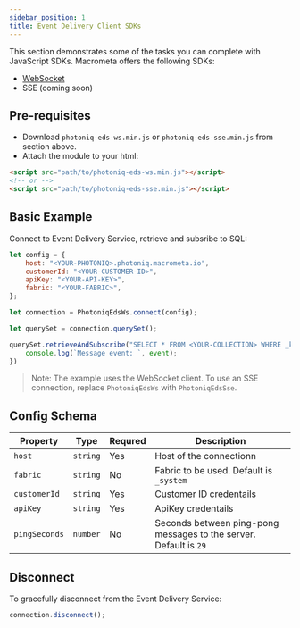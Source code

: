 ```yaml
---
sidebar_position: 1
title: Event Delivery Client SDKs
---
```


This section demonstrates some of the tasks you can complete with JavaScript SDKs. Macrometa offers the following SDKs:

- [WebSocket](/download/eds-clients/photoniq-eds-ws.min.js)
- SSE (coming soon)

## Pre-requisites

- Download `photoniq-eds-ws.min.js` or `photoniq-eds-sse.min.js` from section above.
- Attach the module to your html:
```html
<script src="path/to/photoniq-eds-ws.min.js"></script>
<!-- or -->
<script src="path/to/photoniq-eds-sse.min.js"></script>
```

## Basic Example

Connect to Event Delivery Service, retrieve and subsribe to SQL:
```js
let config = {
    host: "<YOUR-PHOTONIQ>.photoniq.macrometa.io",
    customerId: "<YOUR-CUSTOMER-ID>",
    apiKey: "<YOUR-API-KEY>",
    fabric: "<YOUR-FABRIC>",
};

let connection = PhotoniqEdsWs.connect(config);

let querySet = connection.querySet();

querySet.retrieveAndSubscribe("SELECT * FROM <YOUR-COLLECTION> WHERE _key='<KEY-OF-DOCUMENT>'", (event) => {
    console.log(`Message event: `, event);
})
```
> Note: The example uses the WebSocket client. To use an SSE connection, replace `PhotoniqEdsWs` with `PhotoniqEdsSse`.

## Config Schema

| **Property** | **Type** | **Requred** | **Description** |
|----------------------|-----------|-----------|-----------------------------------|
| `host` | `string` | Yes | Host of the connectionn   |
| `fabric` | `string` | No | Fabric to be used. Default is `_system`   |
| `customerId` | `string` | Yes | Customer ID credentails    |
| `apiKey` | `string` | Yes | ApiKey credentails    |
| `pingSeconds` | `number` | No | Seconds between ping-pong messages to the server. Default is `29`   |


## Disconnect

To gracefully disconnect from the Event Delivery Service:

```js
connection.disconnect();
```


